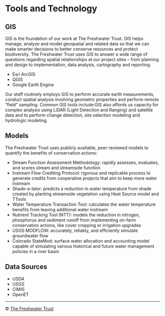 # Tools and Technology

## GIS

GIS is the foundation of our work at The Freshwater Trust.  GIS helps manage, analyze and model geospatial and related data so that we can make smarter decisions to better conserve resources and protect biodiversity. The Freshwater Trust uses GIS to answer a wide range of questions regarding spatial relationships at our project sites – from planning and design to implementation, data analysis, cartography and reporting. 

- Esri ArcGIS
- QGIS
- Google Earth Engine

Our staff routinely employs GIS to perform accurate earth measurements, conduct spatial analysis involving geometric properties and perform remote “field” sampling.  Common GIS tools include:GIS also affords us capacity for complex analysis using LiDAR (Light Detection and Ranging) and satellite data and to perform change detection, site selection modeling and hydrologic modeling.

## Models

The Freshwater Trust uses publicly available, peer-reviewed models to quantify the benefits of conservation actions:

- Stream Function Assessment Methodology: rapidly assesses, evaluates, and scores stream and streamside function
- Instream Flow Crediting Protocol: rigorous and replicable process to generate credits from cooperative projects that aim to keep more water instream
- Shade-a-lator: predicts a reduction in water temperature from shade created by planting streamside vegetation using Heat Source model and TTools
- Water Temperature Transaction Tool: calculates the water temperature benefits from leaving additional water instream
- Nutrient Tracking Tool (NTT): models the reduction in nitrogen, phosphorus and sediment runoff from implementing on-farm conservation actions, like cover cropping or irrigation upgrades
- USGS MODFLOW: accurately, reliably, and efficiently simulate groundwater flow
- Colorado StateMod: surface water allocation and accounting model capable of simulating various historical and future water management policies in a river basin

## Data Sources

- USDA
- USGS
- CIMIS
- OpenET

----

:copyright: [The Freshwater Trust](https://github.com/thefreshwatertrust/.github/blob/main/profile/README.md)
